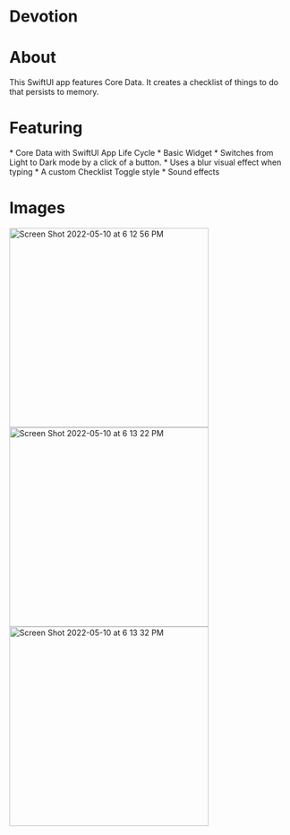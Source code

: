 # Devotion

<h1> About </h1>
This SwiftUI app features Core Data.  It creates a checklist of things to do that persists to memory.

<h1> Featuring </h1>
* Core Data with SwiftUI App Life Cycle
* Basic Widget
* Switches from Light to Dark mode by a click of a button.
* Uses a blur visual effect when typing 
* A custom Checklist Toggle style
* Sound effects

<h1> Images </h1>
<img width="356" alt="Screen Shot 2022-05-10 at 6 12 56 PM" src="https://user-images.githubusercontent.com/87610332/167730453-114b22c3-699c-4637-9be8-e7eb60e5c8d6.png">
<img width="356" alt="Screen Shot 2022-05-10 at 6 13 22 PM" src="https://user-images.githubusercontent.com/87610332/167730461-aed8bd3e-8513-44b8-ae6d-242c7d5175c2.png">
<img width="356" alt="Screen Shot 2022-05-10 at 6 13 32 PM" src="https://user-images.githubusercontent.com/87610332/167730476-b1ea7f45-f7c2-4c89-9fb8-20c772ec3159.png">

